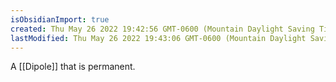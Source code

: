 ```yaml
---
isObsidianImport: true
created: Thu May 26 2022 19:42:56 GMT-0600 (Mountain Daylight Saving Time)
lastModified: Thu May 26 2022 19:43:06 GMT-0600 (Mountain Daylight Saving Time)
---
```

A [[Dipole]] that is permanent.